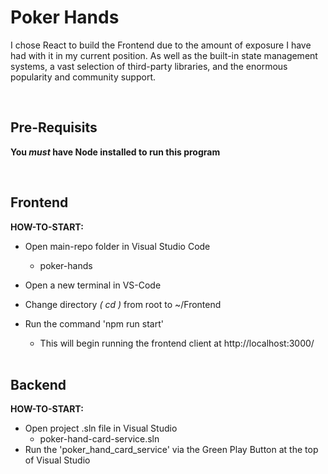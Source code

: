 # Poker Hands

I chose React to build the Frontend due to the amount of exposure I have had with it in my current position. As well as the built-in state management systems, a vast selection of third-party libraries, and the enormous popularity and community support.

<br/>

## Pre-Requisits

**You _must_ have Node installed to run this program**

<br/>

## Frontend

**HOW-TO-START:**

- Open main-repo folder in Visual Studio Code
  - poker-hands
- Open a new terminal in VS-Code
- Change directory _( cd )_ from root to ~/Frontend
- Run the command 'npm run start'

  - This will begin running the frontend client at http://localhost:3000/

  <br/>

## Backend

**HOW-TO-START:**

- Open project .sln file in Visual Studio
  - poker-hand-card-service.sln
- Run the 'poker_hand_card_service' via the Green Play Button at the top of Visual Studio
